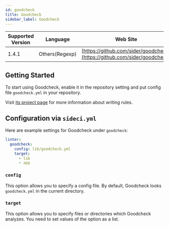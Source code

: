 ```yaml
---
id: goodcheck
title: Goodcheck
sidebar_label: Goodcheck
---
```


| Supported Version | Language | Web Site |
| ----------------- | -------- | -------- |
| 1.4.1 | Others(Regexp) | [https://github.com/sider/goodcheck](https://github.com/sider/goodcheck) |

## Getting Started

To start using Goodcheck, enable it in the repository setting and put config file `goodcheck.yml` in your repository.

Visit [its project page](https://github.com/sider/goodcheck#goodcheckyml) for more information about writing rules.

## Configuration via `sideci.yml`

Here are example settings for Goodcheck under `goodcheck`:

```yaml:sideci.yml
linter:
  goodcheck:
    config: lib/goodcheck.yml
    target:
      - lib
      - app
```

### `config`

This option allows you to specify a config file. By default, Goodcheck looks `goodcheck.yml` in the current directory.

### `target`

This option allows you to specify files or directories which Goodcheck analyzes. You need to set values of the option as a list.

